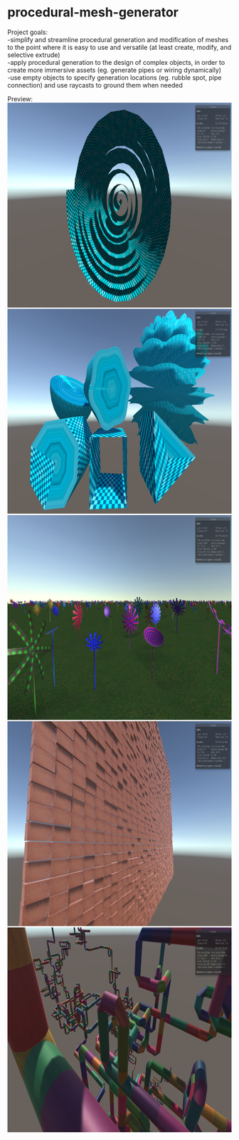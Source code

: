 # procedural-mesh-generator  
Project goals:  
-simplify and streamline procedural generation and modification of meshes to the point where it is easy to use and versatile (at least create, modify, and selective extrude)  
-apply procedural generation to the design of complex objects, in order to create more immersive assets (eg. generate pipes or wiring dynamically)  
-use empty objects to specify generation locations (eg. rubble spot, pipe connection) and use raycasts to ground them when needed  
  
Preview:  
<img src="screenshots\2-25-17\spiral preview.png" width="960" height="460">  
<img src="screenshots\2-25-17\shapes preview light.png" width="960" height="460">  
<img src="screenshots\2-25-17\flower preview.png" width="960" height="460">  
<img src="screenshots\2-27-17\bricks preview.png" width="960" height="460">  
<img src="screenshots\2-28-17\pipes preview.png" width="960" height="460">  